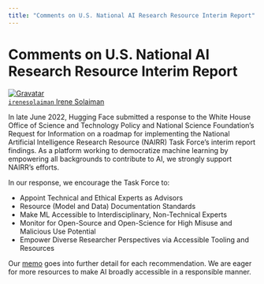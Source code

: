 ```yaml
---
title: "Comments on U.S. National AI Research Resource Interim Report"
---
```


<h1>
    Comments on U.S. National AI Research Resource Interim Report
</h1>

<div class="author-card">
    <a href="/Irene">
        <img class="avatar avatar-user" src="/blog/assets/89_nairr_rfi/ISolaiman_Headshot.png" title="Gravatar">
        <div class="bfc">
            <code>irenesolaiman</code>
            <span class="fullname">Irene Solaiman</span>
        </div>
    </a>
</div>

In late June 2022, Hugging Face submitted a response to the White House Office of Science and Technology Policy and National Science Foundation’s Request for Information on a roadmap for implementing the National Artificial Intelligence Research Resource (NAIRR) Task Force’s interim report findings. As a platform working to democratize machine learning by empowering all backgrounds to contribute to AI, we strongly support NAIRR’s efforts. 

In our response, we encourage the Task Force to:  
- Appoint Technical and Ethical Experts as Advisors
- Resource (Model and Data) Documentation Standards 
- Make ML Accessible to Interdisciplinary, Non-Technical Experts 
- Monitor for Open-Source and Open-Science for High Misuse and Malicious Use Potential
- Empower Diverse Researcher Perspectives via Accessible Tooling and Resources

Our <a href="/blog/assets/89_nairr_rfi/Hugging_Face_NAIRR_RFI_2022.pdf">memo</a> goes into further detail for each recommendation. We are eager for more resources to make AI broadly accessible in a responsible manner.



